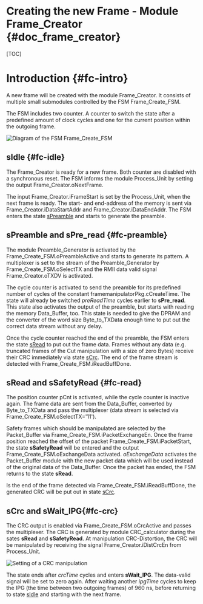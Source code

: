 Creating the new Frame - Module Frame_Creator {#doc_frame_creator}
==============================

[TOC]


# Introduction {#fc-intro}

A new frame will be created with the module Frame_Creator. It consists of multiple small submodules controlled by the FSM Frame_Create_FSM.

The FSM includes two counter. A counter to switch the state after a predefined amount of clock cycles and one for the current position within the outgoing frame.




![](Frame_Create_FSM.png "Diagram of the FSM Frame_Create_FSM")



## sIdle {#fc-idle}

The Frame_Creator is ready for a new frame. Both counter are disabled with a synchronous reset. The FSM informs the module Process_Unit by setting the output Frame_Creator.oNextFrame.

The input Frame_Creator.iFrameStart is set by the Process_Unit, when the next frame is ready. The start- and end-address of the memory is sent via Frame_Creator.iDataStartAddr and Frame_Creator.iDataEndAddr. The FSM enters the state [sPreamble](#fc-preamble) and starts to generate the preamble.




## sPreamble and sPre_read {#fc-preamble}

The module Preamble_Generator is activated by the Frame_Create_FSM.oPreambleActive and starts to generate its pattern. A multiplexer is set to the stream of the Preamble_Generator by Frame_Create_FSM.oSelectTX and the RMII data valid signal Frame_Creator.oTXDV is activated.

The cycle counter is activated to send the preamble for its predefined number of cycles of the constant framemanipulatorPkg.cCreateTime. The state will already be switched _preReadTime_ cycles earlier to __sPre_read__. This state also activates the output of the preamble, but starts with reading the memory Data_Buffer, too. This state is needed to give the DPRAM and the converter of the word size Byte_to_TXData enough time to put out the correct data stream without any delay.


Once the cycle counter reached the end of the preamble, the FSM enters the state [sRead](#fc-read) to put out the frame data. Frames without any data (e.g. truncated frames of the Cut manipulation with a size of zero Bytes) receive their CRC immediately via state [sCrc](#fc-crc). The end of the frame stream is detected with Frame_Create_FSM.iReadBuffDone.


## sRead  and sSafetyRead {#fc-read}

The position counter pCnt is activated, while the cycle counter is inactive again. The frame data are sent from the Data_Buffer, converted by Byte_to_TXData and pass the multiplexer (data stream is selected via Frame_Create_FSM.oSelectTX='11').

Safety frames which should be manipulated are selected by the Packet_Buffer via Frame_Create_FSM.iPacketExchangeEn. Once the frame position reached the offset of the packet Frame_Create_FSM.iPacketStart, the state __sSafetyRead__ will be entered and the output Frame_Create_FSM.oExchangeData activated. _oExchangeData_ activates the Packet_Buffer module with the new packet data which will be used instead of the original data of the Data_Buffer. Once the packet has ended, the FSM returns to the state __sRead__.

Is the end of the frame detected via Frame_Create_FSM.iReadBuffDone, the generated CRC will be put out in state [sCrc](#fc-crc).

## sCrc and sWait_IPG{#fc-crc}

The CRC output is enabled via Frame_Create_FSM.oCrcActive and passes the multiplexer. The CRC is generated by module CRC_calculator during the sates __sRead__ and __sSafetyRead__. At manipulation CRC-Distortion, the CRC will be manipulated by receiving the signal Frame_Creator.iDistCrcEn from Process_Unit.


![](taskCrc.png "Setting of a CRC manipulation")



The state ends after _crcTime_ cycles and enters __sWait_IPG__. The data-valid signal will be set to zero again. After waiting another _ipgTime_ cycles to keep the IPG (the time between two outgoing frames) of 960 ns, before returning to state [sIdle](#fc-idle) and starting with the next frame.




